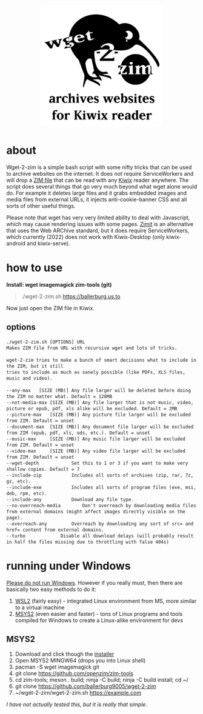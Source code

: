 <h1 align="center">
  <img width=320 src="logo_400.png" alt="wget-2-zim logo">
</h1>

# about
Wget-2-zim is a simple bash script with some nifty tricks that can be used to archive websites on the internet. It does not require ServiceWorkers and will drop a [ZIM file](https://wiki.openzim.org/) that can be read with any [Kiwix](https://www.kiwix.org/en/) reader anywhere. The script does several things that go very much beyond what wget alone would do. For example it deletes large files and it grabs embedded images and media files from external URLs, it injects anti-cookie-banner CSS and all sorts of other useful things. 

Please note that wget has very very limited ability to deal with Javascript, which may cause rendering issues with some pages. [Zimit](https://github.com/openzim/zimit) is an alternative that uses the Web ARChive standard, but it does require ServiceWorkers, which currently (2022) does not work with Kiwix-Desktop (only kiwix-android and kiwix-serve).

# how to use 

**Install: wget imagemagick zim-tools (git)**

> ./wget-2-zim.sh https://ballerburg.us.to

Now just open the ZIM file in Kiwix.

## options
```
./wget-2-zim.sh [OPTIONS] URL
Makes ZIM file from URL with recursive wget and lots of tricks.
 
wget-2-zim tries to make a bunch of smart decisions what to include in the ZIM, but it still
tries to include as much as sanely possible (like PDFs, XLS files, music and video).
 
--any-max	[SIZE (MB)]	Any file larger will be deleted before doing the ZIM no matter what. Default = 128MB
--not-media-max [SIZE (MB)]	Any file larger that is not music, video, picture or epub, pdf, xls alike will be excluded. Default = 2MB
--picture-max 	[SIZE (MB)]	Any picture file larger will be excluded from ZIM. Default = unset
--document-max 	[SIZE (MB)]	Any document file larger will be excluded from ZIM (epub, pdf, xls, ods, etc.). Default = unset
--music-max 	[SIZE (MB)]	Any music file larger will be excluded from ZIM. Default = unset
--video-max 	[SIZE (MB)]	Any video file larger will be excluded from ZIM. Default = unset
--wget-depth			Set this to 1 or 3 if you want to make very shallow copies. Default = 7
--include-zip 			Includes all sorts of archives (zip, rar, 7z, gz, etc).
--include-exe			Includes all sorts of program files (exe, msi, deb, rpm, etc).
--include-any			Download any file type.
--no-overreach-media		Don't overreach by downloading media files from external domains (might affect images directly visible on the page).
--overreach-any			Overreach by downloading any sort of src= and href= content from external domains.
--turbo				Disable all download delays (will probably result in half the files missing due to throttling with false 404s)
```

# running under Windows

[Please do not run Windows](https://ballerburg.us.to/about-your-obligation-to-boycott-windows-11/). However if you really must, then there are basically two easy methods to do it: 

1. [WSL2](https://docs.microsoft.com/en-us/windows/wsl/setup/environment) (fairly easy) - integrated Linux environment from MS, more similar to a virtual machine
2. [MSYS2](https://www.msys2.org/) (even easier and faster) - tons of Linux programs and tools compiled for Windows to create a Linux-alike environment for devs

## MSYS2 

1. Download and click though the [installer](https://www.msys2.org/) 
2. Open MSYS2 MINGW64 (drops you into Linux shell)
3. pacman -S wget imagemagick git
4. git clone https://github.com/openzim/zim-tools
5. cd zim-tools; meson . build; ninja -C build; ninja -C build install; cd ~/
6. git clone https://github.com/ballerburg9005/wget-2-zim
7. ~/wget-2-zim/wget-2-zim.sh https://example.com

*I have not actually tested this, but it is really that simple.*
